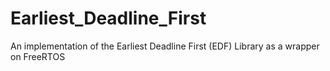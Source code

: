 # Earliest_Deadline_First
An implementation of the Earliest Deadline First (EDF) Library as a wrapper on FreeRTOS
